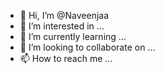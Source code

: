- 👋 Hi, I’m @Naveenjaa
- 👀 I’m interested in ...
- 🌱 I’m currently learning ...
- 💞️ I’m looking to collaborate on ...
- 📫 How to reach me ...

<!---
Naveenjaa/Naveenjaa is a ✨ special ✨ repository because its `README.md` (this file) appears on your GitHub profile.
You can click the Preview link to take a look at your changes.
--->
